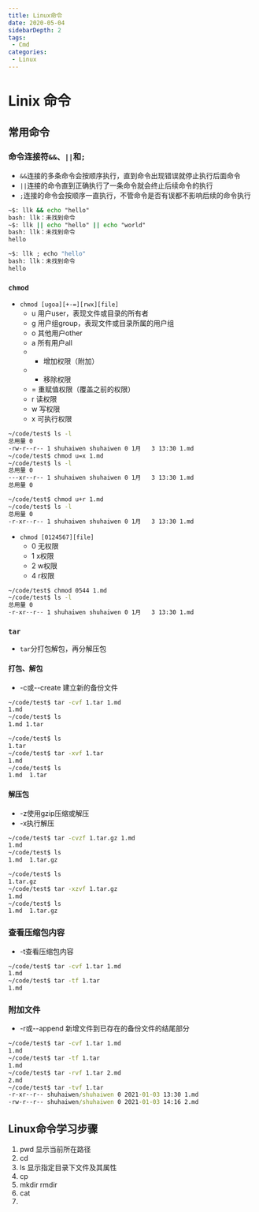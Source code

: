 ```yaml
---
title: Linux命令
date: 2020-05-04
sidebarDepth: 2
tags:
 - Cmd
categories:
 - Linux
---
```

# Linix 命令
## 常用命令
### 命令连接符`&&`、`||`和`;`
- `&&`连接的多条命令会按顺序执行，直到命令出现错误就停止执行后面命令
- `||`连接的命令直到正确执行了一条命令就会终止后续命令的执行
- `;`连接的命令会按顺序一直执行，不管命令是否有误都不影响后续的命令执行
```cmd
~$: llk && echo "hello"
bash: llk：未找到命令
~$: llk || echo "hello" || echo "world"
bash: llk：未找到命令
hello

~$: llk ; echo "hello"
bash: llk：未找到命令
hello
```
### `chmod`
- `chmod [ugoa][+-=][rwx][file]`
  - u  用户user，表现文件或目录的所有者
  - g  用户组group，表现文件或目录所属的用户组
  - o  其他用户other
  - a  所有用户all
  - +  增加权限（附加）
  - -  移除权限
  - =  重赋值权限（覆盖之前的权限）
  - r  读权限
  - w  写权限
  - x  可执行权限
```cmd
~/code/test$ ls -l
总用量 0
-rw-r--r-- 1 shuhaiwen shuhaiwen 0 1月   3 13:30 1.md
~/code/test$ chmod u=x 1.md
~/code/test$ ls -l
总用量 0
---xr--r-- 1 shuhaiwen shuhaiwen 0 1月   3 13:30 1.md
总用量 0
```
```cmd
~/code/test$ chmod u+r 1.md
~/code/test$ ls -l
总用量 0
-r-xr--r-- 1 shuhaiwen shuhaiwen 0 1月   3 13:30 1.md
```
- `chmod [0124567][file]`
  - 0 无权限
  - 1 x权限
  - 2 w权限
  - 4 r权限
```cmd
~/code/test$ chmod 0544 1.md
~/code/test$ ls -l
总用量 0
-r-xr--r-- 1 shuhaiwen shuhaiwen 0 1月   3 13:30 1.md
```
### `tar`
- `tar`分打包解包，再分解压包
#### 打包、解包
- -c或--create 建立新的备份文件
```cmd
~/code/test$ tar -cvf 1.tar 1.md
1.md
~/code/test$ ls
1.md 1.tar
```
```cmd
~/code/test$ ls
1.tar
~/code/test$ tar -xvf 1.tar
1.md
~/code/test$ ls
1.md  1.tar
```
#### 解压包
- -z使用gzip压缩或解压
- -x执行解压
```cmd
~/code/test$ tar -cvzf 1.tar.gz 1.md
1.md
~/code/test$ ls
1.md  1.tar.gz
```
```cmd
~/code/test$ ls 
1.tar.gz
~/code/test$ tar -xzvf 1.tar.gz
1.md
~/code/test$ ls
1.md  1.tar.gz
```
### 查看压缩包内容
- -t查看压缩包内容
```cmd
~/code/test$ tar -cvf 1.tar 1.md
1.md
~/code/test$ tar -tf 1.tar
1.md
```
### 附加文件
- -r或--append 新增文件到已存在的备份文件的结尾部分
```cmd
~/code/test$ tar -cvf 1.tar 1.md
1.md
~/code/test$ tar -tf 1.tar
1.md
~/code/test$ tar -rvf 1.tar 2.md
2.md
~/code/test$ tar -tvf 1.tar
-r-xr--r-- shuhaiwen/shuhaiwen 0 2021-01-03 13:30 1.md
-rw-r--r-- shuhaiwen/shuhaiwen 0 2021-01-03 14:16 2.md
```
## Linux命令学习步骤

1. pwd 显示当前所在路径 
2. cd
3. ls  显示指定目录下文件及其属性
4. cp
5. mkdir rmdir
6. cat
7. 